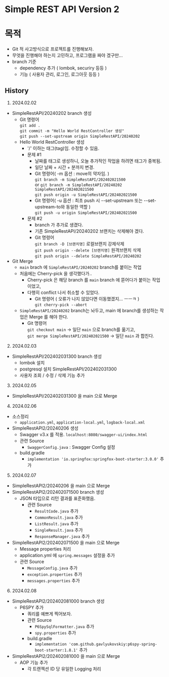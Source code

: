 Simple REST API Version 2
=
# 목적
- Git 적 사고방식으로 프로젝트를 진행해보자.
- 무엇을 진행해야 하는지 고민하고, 프로그램을 짜야 겠구만...
- branch 기준
  - dependency 추가 ( lombok, securiry 등등 )
  - 기능 ( 사용자 관리, 로그인, 로그아웃 등등 )

## History

1. 2024.02.02
  - SimpleRestAPI/20240202 branch 생성
    - Git 명령어  
        `git add .`  
        `git commit -m "Hello World RestController 생성"`  
        `git push --set-upstream origin SimpleRestAPI/20240202`
    - Hello World RestController 생성
      - '/' 이하는 태그(tag)임. 수정할 수 있음.
      - 문제 #1
        - 날짜를 태그로 생성하니, 오늘 추가적인 작업을 하려면 태그가 중복됨.
        - 일단 날짜 + 시간 + 분까지 변경.
        - Git 명령어( -m 옵션 : move의 약자임. )  
            `git branch -m SimpleRestAPI/202402021500`  
            or `git branch -m SimpleRestAPI/20240202 SimpleRestAPI/202402021500`  
            `git push origin -u SimpleRestAPI/202402021500`
        - Git 명령어( -u 옵션 : 최초 push 시 --set-upstream 또는 --set-upstream-to와 동일한 역할 )  
            `git push -u origin SimpleRestAPI/202402021500`
      - 문제 #2
        - branch 가 추가로 생겼다.
        - 기존 SimpleRestAPI/20240202 브랜치는 삭제해야 겠다.
        - Git 명령어  
            `git branch -D [브랜치명]` 로컬브랜치 강제삭제  
            `git push origin --delete [브랜치명]` 원격브랜치 삭제  
            `git push origin --delete SimpleRestAPI/20240202`
  - Git Merge
    - `main` brach 에 `SimpleRestAPI/20240202` branch를 붙이는 작업
    - 처음에는 Cherry-pick 을 생각했다가..
      - Cherry-pick 은 해당 branch 를 `main` branch 에 뜯어다가 붙이는 작업이었고,
      - 다행히 conflict 나서 취소할 수 있었다.
        - Git 명령어 ( 오류가 나지 않았다면 이동했겠지... ㅡㅡㅋ )  
            `git cherry-pick --abort`
    - `SimpleRestAPI/20240202` branch는 놔두고, main 에 branch를 생성하는 작업은 Merge 를 해야 한다.
      - Git 명령어  
        `git checkout main` -> 일단 `main` 으로 branch를 옮기고,    
        `git merge SimpleRestAPI/202402021500` -> 일단 `main` 과 합친다.

2. 2024.02.03
  - SimpleRestAPI/202402031300 branch 생성
    - lombok 설치
    - postgresql 설치 SimpleRestAPI/202402031300
    - 사용자 조회 / 수정 / 삭제 기능 추가

3. 2024.02.05
  - SimpleRestAPI/202402031300 을 main 으로 Merge

4. 2024.02.06
  - 소스정리
    - `application.yml`, `application-local.yml`, `logback-local.xml` 
  - SimpleRestAPI2/20240206 생성
    - Swagger v3.x 를 적용. `localhost:8080/swagger-ui/index.html`
    - 관련 Source
      - `SwaggerConfig.java` : Swagger Config 설정
    - build.gradle
      - `implementation 'io.springfox:springfox-boot-starter:3.0.0'` 추가

5. 2024.02.07
  - SimpleRestAPI2/20240206 을 main 으로 Merge
  - SimpleRestAPI2/202402071500 branch 생성
    - JSON 타입으로 리턴 결과를 표준화했음.
      - 관련 Source
        - `ResultCode.java` 추가
        - `CommonResult.java` 추가
        - `ListResult.java` 추가
        - `SingleResult.java` 추가
        - `ResponseManager.java` 추가
  - SimpleRestAPI2/202402071500 을 main 으로 Merge
    - Message properties 처리
    - application.yml 에 `spring.messages` 설정을 추가
    - 관련 Source
      - `MessageConfig.java` 추가
      - `exception.properties` 추가
      - `messages.properties` 추가

6. 2024.02.08
  - SimpleRestAPI2/202402081000 branch 생성 
    - P6SPY 추가
      - 쿼리를 예쁘게 찍어보자.
      - 관련 Source
        - `P6SpySqlFormatter.java` 추가
        - `spy.properties` 추가
      - build.gradle
        - `implementation 'com.github.gavlyukovskiy:p6spy-spring-boot-starter:1.8.1'` 추가
  - SimpleRestAPI2/202402081000 을 main 으로 Merge
    - AOP 기능 추가
      - 각 트랜젝션 ID 당 유일한 Logging 처리